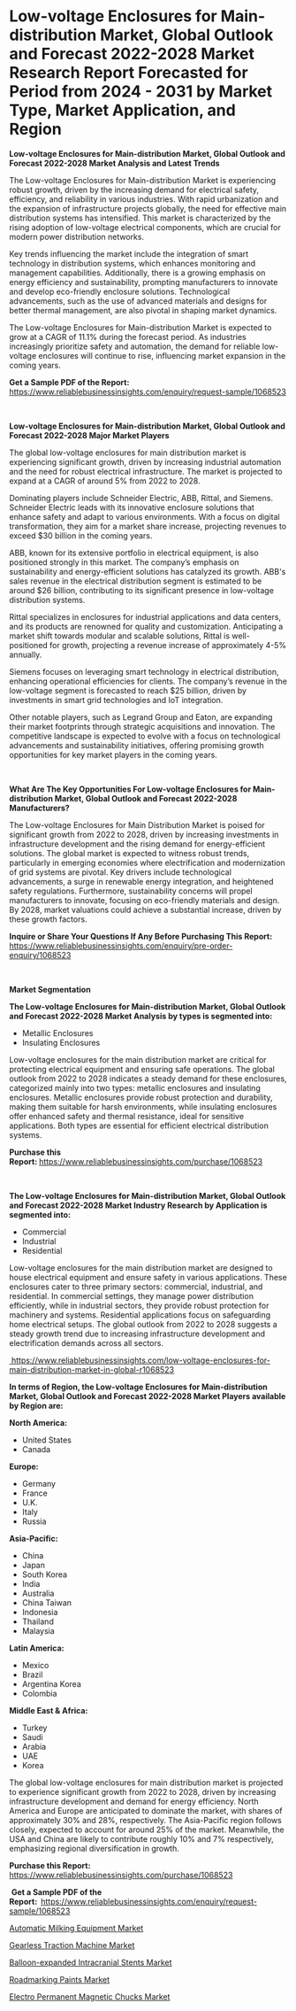 <p><h1>Low-voltage Enclosures for Main-distribution Market, Global Outlook and Forecast 2022-2028 Market Research Report Forecasted for Period from 2024 -  2031 by Market Type, Market Application, and Region</h1></p><p><strong>Low-voltage Enclosures for Main-distribution Market, Global Outlook and Forecast 2022-2028 Market Analysis and Latest Trends</strong></p>
<p><p>The Low-voltage Enclosures for Main-distribution Market is experiencing robust growth, driven by the increasing demand for electrical safety, efficiency, and reliability in various industries. With rapid urbanization and the expansion of infrastructure projects globally, the need for effective main distribution systems has intensified. This market is characterized by the rising adoption of low-voltage electrical components, which are crucial for modern power distribution networks.</p><p>Key trends influencing the market include the integration of smart technology in distribution systems, which enhances monitoring and management capabilities. Additionally, there is a growing emphasis on energy efficiency and sustainability, prompting manufacturers to innovate and develop eco-friendly enclosure solutions. Technological advancements, such as the use of advanced materials and designs for better thermal management, are also pivotal in shaping market dynamics.</p><p>The Low-voltage Enclosures for Main-distribution Market is expected to grow at a CAGR of 11.1% during the forecast period. As industries increasingly prioritize safety and automation, the demand for reliable low-voltage enclosures will continue to rise, influencing market expansion in the coming years.</p></p>
<p><strong>Get a Sample PDF of the Report:&nbsp;</strong> <a href="https://www.reliablebusinessinsights.com/enquiry/request-sample/1068523">https://www.reliablebusinessinsights.com/enquiry/request-sample/1068523</a></p>
<p>&nbsp;</p>
<p><strong>Low-voltage Enclosures for Main-distribution Market, Global Outlook and Forecast 2022-2028 Major Market Players</strong></p>
<p><p>The global low-voltage enclosures for main distribution market is experiencing significant growth, driven by increasing industrial automation and the need for robust electrical infrastructure. The market is projected to expand at a CAGR of around 5% from 2022 to 2028.</p><p>Dominating players include Schneider Electric, ABB, Rittal, and Siemens. Schneider Electric leads with its innovative enclosure solutions that enhance safety and adapt to various environments. With a focus on digital transformation, they aim for a market share increase, projecting revenues to exceed $30 billion in the coming years.</p><p>ABB, known for its extensive portfolio in electrical equipment, is also positioned strongly in this market. The company’s emphasis on sustainability and energy-efficient solutions has catalyzed its growth. ABB's sales revenue in the electrical distribution segment is estimated to be around $26 billion, contributing to its significant presence in low-voltage distribution systems.</p><p>Rittal specializes in enclosures for industrial applications and data centers, and its products are renowned for quality and customization. Anticipating a market shift towards modular and scalable solutions, Rittal is well-positioned for growth, projecting a revenue increase of approximately 4-5% annually.</p><p>Siemens focuses on leveraging smart technology in electrical distribution, enhancing operational efficiencies for clients. The company’s revenue in the low-voltage segment is forecasted to reach $25 billion, driven by investments in smart grid technologies and IoT integration.</p><p>Other notable players, such as Legrand Group and Eaton, are expanding their market footprints through strategic acquisitions and innovation. The competitive landscape is expected to evolve with a focus on technological advancements and sustainability initiatives, offering promising growth opportunities for key market players in the coming years.</p></p>
<p>&nbsp;</p>
<p><strong>What Are The Key Opportunities For Low-voltage Enclosures for Main-distribution Market, Global Outlook and Forecast 2022-2028 Manufacturers?</strong></p>
<p><p>The Low-voltage Enclosures for Main Distribution Market is poised for significant growth from 2022 to 2028, driven by increasing investments in infrastructure development and the rising demand for energy-efficient solutions. The global market is expected to witness robust trends, particularly in emerging economies where electrification and modernization of grid systems are pivotal. Key drivers include technological advancements, a surge in renewable energy integration, and heightened safety regulations. Furthermore, sustainability concerns will propel manufacturers to innovate, focusing on eco-friendly materials and design. By 2028, market valuations could achieve a substantial increase, driven by these growth factors.</p></p>
<p><strong>Inquire or Share Your Questions If Any Before Purchasing This Report:</strong> <a href="https://www.reliablebusinessinsights.com/enquiry/pre-order-enquiry/1068523">https://www.reliablebusinessinsights.com/enquiry/pre-order-enquiry/1068523</a></p>
<p>&nbsp;</p>
<p><strong>Market Segmentation</strong></p>
<p><strong>The Low-voltage Enclosures for Main-distribution Market, Global Outlook and Forecast 2022-2028 Market Analysis by types is segmented into:</strong></p>
<p><ul><li>Metallic Enclosures</li><li>Insulating Enclosures</li></ul></p>
<p><p>Low-voltage enclosures for the main distribution market are critical for protecting electrical equipment and ensuring safe operations. The global outlook from 2022 to 2028 indicates a steady demand for these enclosures, categorized mainly into two types: metallic enclosures and insulating enclosures. Metallic enclosures provide robust protection and durability, making them suitable for harsh environments, while insulating enclosures offer enhanced safety and thermal resistance, ideal for sensitive applications. Both types are essential for efficient electrical distribution systems.</p></p>
<p><strong>Purchase this Report:&nbsp;</strong><a href="https://www.reliablebusinessinsights.com/purchase/1068523">https://www.reliablebusinessinsights.com/purchase/1068523</a></p>
<p>&nbsp;</p>
<p><strong>The Low-voltage Enclosures for Main-distribution Market, Global Outlook and Forecast 2022-2028 Market Industry Research by Application is segmented into:</strong></p>
<p><ul><li>Commercial</li><li>Industrial</li><li>Residential</li></ul></p>
<p><p>Low-voltage enclosures for the main distribution market are designed to house electrical equipment and ensure safety in various applications. These enclosures cater to three primary sectors: commercial, industrial, and residential. In commercial settings, they manage power distribution efficiently, while in industrial sectors, they provide robust protection for machinery and systems. Residential applications focus on safeguarding home electrical setups. The global outlook from 2022 to 2028 suggests a steady growth trend due to increasing infrastructure development and electrification demands across all sectors.</p></p>
<p><a href="https://www.reliablebusinessinsights.com/low-voltage-enclosures-for-main-distribution-market-in-global-r1068523">&nbsp;https://www.reliablebusinessinsights.com/low-voltage-enclosures-for-main-distribution-market-in-global-r1068523</a></p>
<p><strong>In terms of Region, the Low-voltage Enclosures for Main-distribution Market, Global Outlook and Forecast 2022-2028 Market Players available by Region are:</strong></p>
<p>
    <p> <strong> North America: </strong>
        <ul>
            <li>United States</li>
            <li>Canada</li>
        </ul>
        </p> 
    <p> <strong> Europe: </strong>
        <ul>
            <li>Germany</li>
            <li>France</li>
            <li>U.K.</li>
            <li>Italy</li>
            <li>Russia</li>
        </ul>
        </p> 
    <p> <strong> Asia-Pacific: </strong>
        <ul>
            <li>China</li>
            <li>Japan</li>
            <li>South Korea</li>
            <li>India</li>
            <li>Australia</li>
            <li>China Taiwan</li>
            <li>Indonesia</li>
            <li>Thailand</li>
            <li>Malaysia</li>
        </ul>
        </p> 
    <p> <strong> Latin America: </strong>
        <ul>
            <li>Mexico</li>
            <li>Brazil</li>
            <li>Argentina Korea</li>
            <li>Colombia</li>
        </ul>
        </p> 
    <p> <strong> Middle East & Africa: </strong>
        <ul>
            <li>Turkey</li>
            <li>Saudi</li>
            <li>Arabia</li>
            <li>UAE</li>
            <li>Korea</li>
        </ul>
    </p>
    </p>
<p><p>The global low-voltage enclosures for main distribution market is projected to experience significant growth from 2022 to 2028, driven by increasing infrastructure development and demand for energy efficiency. North America and Europe are anticipated to dominate the market, with shares of approximately 30% and 28%, respectively. The Asia-Pacific region follows closely, expected to account for around 25% of the market. Meanwhile, the USA and China are likely to contribute roughly 10% and 7% respectively, emphasizing regional diversification in growth.</p></p>
<p><strong>Purchase this Report: </strong><a href="https://www.reliablebusinessinsights.com/purchase/1068523">https://www.reliablebusinessinsights.com/purchase/1068523</a></p>
<p>&nbsp;<strong>Get a Sample PDF of the Report:&nbsp;&nbsp;</strong><a href="https://www.reliablebusinessinsights.com/enquiry/request-sample/1068523">https://www.reliablebusinessinsights.com/enquiry/request-sample/1068523</a></p>
<p><strong></strong></p>
<p><p><a href="https://www.linkedin.com/pulse/global-automatic-milking-equipment-market-sector2024-2031-hvccc?trackingId=d3osINvKQEeTaKzU2TdsEA%3D%3D">Automatic Milking Equipment Market</a></p><p><a href="https://www.linkedin.com/pulse/global-gearless-traction-machine-industry-research-report-ukcjc?trackingId=5CfkArjRQBaMDpc%2FBFPuAQ%3D%3D">Gearless Traction Machine Market</a></p><p><a href="https://issuu.com/reportprime-2/docs/balloon-expanded-intracranial-stent_5384f30c6a6bd4">Balloon-expanded Intracranial Stents Market</a></p><p><a href="https://medium.com/@marisolking1/roadmarking-paints-market-a-global-and-regional-analysis-focus-on-region-country-level-a4473f34bd93">Roadmarking Paints Market</a></p><p><a href="https://medium.com/@marisolking1/electro-permanent-magnetic-chucks-market-investigation-industry-evolution-and-forecast-till-2031-ee5ce2e8d252">Electro Permanent Magnetic Chucks Market</a></p></p>